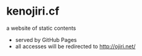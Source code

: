 # kenojiri.cf

a website of static contents

* served by GitHub Pages
* all accesses will be redirected to http://ojiri.net/
